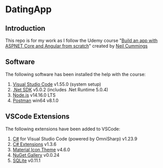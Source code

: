 # DatingApp

## Introduction
This repo is for my work as I follow the Udemy course "[Build an app with ASPNET Core and Angular from scratch](https://www.udemy.com/course/build-an-app-with-aspnet-core-and-angular-from-scratch/)" created by [Neil Cummings](https://www.udemy.com/user/neil-cummings-2/)

## Software

The following software has been installed the help with the course:
1. [Visual Studio Code](https://code.visualstudio.com/download#) v1.55.0 (system setup)
2. [.Net SDK](https://dotnet.microsoft.com/download/dotnet/5.0) v5.0.2 (includes .Net Runtime 5.0.4)
3. [Node.js](https://nodejs.org/en/) v14.16.0 LTS
4. [Postman](https://www.postman.com/downloads/) win64 v8.1.0

## VSCode Extensions

The following extensions have been added to VSCode:
1. [C#](https://marketplace.visualstudio.com/items?itemName=ms-dotnettools.csharp) for Visual Studio Code (powered by OmniSharp) v1.23.9
2. [C# Extensions](https://marketplace.visualstudio.com/items?itemName=kreativ-software.csharpextensions) v1.3.6
3. [Material Icon Theme](https://marketplace.visualstudio.com/items?itemName=PKief.material-icon-theme) v4.6.0
4. [NuGet Gallery](https://marketplace.visualstudio.com/items?itemName=patcx.vscode-nuget-gallery) v0.0.24
5. [SQLite](https://marketplace.visualstudio.com/items?itemName=alexcvzz.vscode-sqlite) v0.11.1
